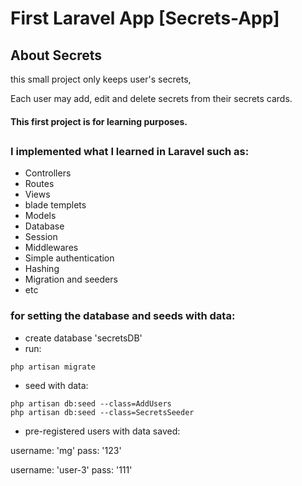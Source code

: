# First Laravel App [Secrets-App]

## About Secrets

this small project only keeps user's secrets,

Each user may add, edit and delete secrets from their secrets cards.

#### This first project is for learning purposes.
## 
### I implemented what I learned in Laravel such as:

- Controllers
- Routes
- Views
- blade templets
- Models
- Database
- Session
- Middlewares
- Simple authentication
- Hashing
- Migration and seeders
- etc

### for setting the database and seeds with data:
- create database 'secretsDB'
- run:
```
php artisan migrate
```
- seed with data:
```
php artisan db:seed --class=AddUsers
php artisan db:seed --class=SecretsSeeder
```

- pre-registered users with data saved:

username: 'mg'
pass: '123'

username: 'user-3'
pass: '111'
